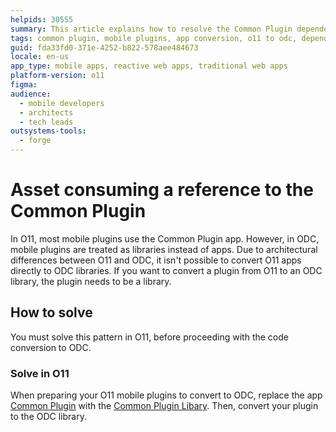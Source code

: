 ```yaml
---
helpids: 30555
summary: This article explains how to resolve the Common Plugin dependency in O11 by replacing it with the Common Plugin Library before converting mobile plugins to ODC.
tags: common plugin, mobile plugins, app conversion, o11 to odc, dependency management
guid: fda33fd0-371e-4252-b822-578aee484673
locale: en-us
app_type: mobile apps, reactive web apps, traditional web apps
platform-version: o11
figma:
audience:
  - mobile developers
  - architects
  - tech leads
outsystems-tools:
  - forge
---
```


# Asset consuming a reference to the Common Plugin

In O11, most mobile plugins use the Common Plugin app. However, in ODC, mobile plugins are treated as libraries instead of apps. Due to architectural differences between O11 and ODC, it isn't possible to convert O11 apps directly to ODC libraries. If you want to convert a plugin from O11 to an ODC library, the plugin needs to be a library. 

## How to solve

You must solve this pattern in O11, before proceeding with the code conversion to ODC.

### Solve in O11

When preparing your O11 mobile plugins to convert to ODC, replace the app [Common Plugin](https://www.outsystems.com/forge/component-overview/1417/common-plugin-o11?_gl=1*as0iuv*_gcl_au*NzkwNzEzODg1LjE3MzQzMzc2MzM.*_ga*NzY1OTI2MjE3LjE2OTUwMjY5ODA.*_ga_ZD4DTMHWR2*MTc0MTA3ODk2OS4xNjUuMS4xNzQxMDg3NzU1LjU5LjAuMA..*_ga_HGKNZZMWJS*MTc0MTA4NzE0My40NTkuMS4xNzQxMDg3NzU1LjU5LjEuMTYyMDYzMzQwNg..*_ga_G11QMS1MBT*MTc0MTA4NzE0My4xMDUuMS4xNzQxMDg3NzU1LjAuMC4w) with the [Common Plugin Libary](https://www.outsystems.com/forge/component-overview/20521/common-plugin-library-o11?_gl=1*qnq6gw*_gcl_au*NzkwNzEzODg1LjE3MzQzMzc2MzM.*_ga*NzY1OTI2MjE3LjE2OTUwMjY5ODA.*_ga_ZD4DTMHWR2*MTc0MTA3ODk2OS4xNjUuMS4xNzQxMDg3Nzg4LjI2LjAuMA..*_ga_HGKNZZMWJS*MTc0MTA4NzE0My40NTkuMS4xNzQxMDg3Nzg4LjI2LjEuMTYyMDYzMzQwNg..*_ga_G11QMS1MBT*MTc0MTA4NzE0My4xMDUuMS4xNzQxMDg3Nzg4LjAuMC4w). Then, convert your plugin to the ODC library. 
